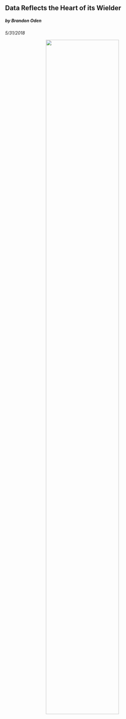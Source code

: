 ## Data Reflects the Heart of its Wielder  
##### by Brandon Oden  
_5/31/2018_

<figure align="center">
<img width="75%" height="auto" src="https://res.cloudinary.com/bnoden/image/upload/v1527679968/tf_mdx7ou.png">
</figure>

